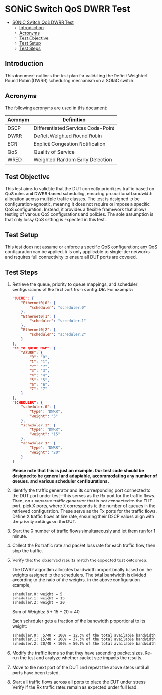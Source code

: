 # SONiC Switch QoS DWRR Test

- [SONiC Switch QoS DWRR Test](#sonic-switch-qos-dwrr-test)
  - [Introduction](#introduction)
  - [Acronyms](#acronyms)
  - [Test Objective](#test-objective)
  - [Test Setup](#test-setup)
  - [Test Steps](#test-steps)

## Introduction

This document outlines the test plan for validating the Deficit Weighted Round Robin (DWRR) scheduling mechanism on a SONiC switch.

## Acronyms

The following acronyms are used in this document:

| Acronym | Definition                           |
|---------|--------------------------------------|
| DSCP    | Differentiated Services Code-Point   |
| DWRR    | Deficit Weighted Round Robin         |
| ECN     | Explicit Congestion Notification     |
| QoS     | Quality of Service                   |
| WRED    | Weighted Random Early Detection      |

## Test Objective

This test aims to validate that the DUT correctly prioritizes traffic based on QoS rules and DWRR-based scheduling, ensuring proportional bandwidth allocation across multiple traffic classes.
The test is designed to be configuration-agnostic, meaning it does not require or impose a specific QoS configuration. Instead, it provides a flexible framework that allows testing of various QoS configurations and policies. The sole assumption is that only lossy QoS setting is expected in this test.

## Test Setup

This test does not assume or enforce a specific QoS configuration; any QoS configuration can be applied. It is only applicable to single-tier networks and requires full connectivity to ensure all DUT ports are covered.

## Test Steps

1. Retrieve the queue, priority to queue mappings, and scheduler configurations of the first port from config_DB. For example:

    ```json
    "QUEUE": {
        "Ethernet0|0": {
            "scheduler": "scheduler.0"
        },
        "Ethernet0|1": {
            "scheduler": "scheduler.1"
        },
        "Ethernet0|2": {
            "scheduler": "scheduler.2"
        }
    },
    "TC_TO_QUEUE_MAP": {
        "AZURE": {
            "0": "0",
            "1": "1",
            "2": "2",
            "3": "3",
            "4": "4",
            "5": "5",
            "6": "6",
            "7": "7"
        }
    },
    "SCHEDULER": {
        "scheduler.0": {
            "type": "DWRR",
            "weight": "5"
        },
        "scheduler.1": {
            "type": "DWRR",
            "weight": "15"
        },
        "scheduler.2": {
            "type": "DWRR",
            "weight": "20"
        }
    }
    ```

   **Please note that this is just an example. Our test code should be designed to be general and adaptable, accommodating any number of queues, and various scheduler configurations.**

2. Identify the traffic generator and its corresponding port connected to the DUT port under test—this serves as the Rx port for the traffic flows. Then, on a separate traffic generator that is not connected to the DUT port, pick X ports, where X corresponds to the number of queues in the retrieved configuration. These serve as the Tx ports for the traffic flows. Define X traffic flows at line rate, ensuring their DSCP values align with the priority settings on the DUT.
3. Start the X number of traffic flows simultaneously and let them run for 1 minute.
4. Collect the Rx traffic rate and packet loss rate for each traffic flow, then stop the traffic.
5. Verify that the observed results match the expected test outcomes.

   The DWRR algorithm allocates bandwidth proportionally based on the weights assigned to the schedulers. The total bandwidth is divided according to the ratio of the weights. In the above configuration example,

   ```plaintext
   scheduler.0: weight = 5
   scheduler.1: weight = 15
   scheduler.2: weight = 20
   ```

   Sum of Weights: 5 + 15 + 20 = 40

   Each scheduler gets a fraction of the bandwidth proportional to its weight:

   ```plaintext
   scheduler.0:  5/40 × 100% = 12.5% of the total available bandwidth
   scheduler.1: 15/40 × 100% = 37.5% of the total available bandwidth
   scheduler.2: 20/40 × 100% = 50.0% of the total available bandwidth
   ```

6. Modify the traffic items so that they have ascending packet sizes. Re-run the test and analyze whether packet size impacts the results.
7. Move to the next port of the DUT and repeat the above steps until all ports have been tested.
8. Start all traffic flows across all ports to place the DUT under stress. Verify if the Rx traffic rates remain as expected under full load.
